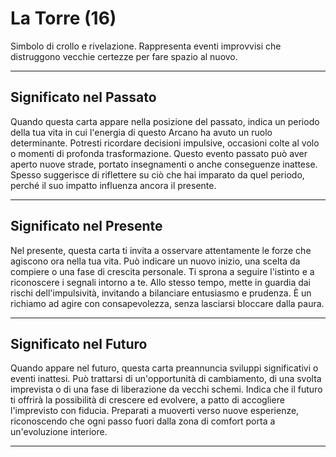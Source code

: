 # La Torre (16)

Simbolo di crollo e rivelazione. Rappresenta eventi improvvisi che distruggono vecchie certezze per fare spazio al nuovo.

---

## Significato nel Passato  
Quando questa carta appare nella posizione del passato, indica un periodo della tua vita in cui l'energia di questo Arcano ha avuto un ruolo determinante. Potresti ricordare decisioni impulsive, occasioni colte al volo o momenti di profonda trasformazione. Questo evento passato può aver aperto nuove strade, portato insegnamenti o anche conseguenze inattese. Spesso suggerisce di riflettere su ciò che hai imparato da quel periodo, perché il suo impatto influenza ancora il presente.

---

## Significato nel Presente  
Nel presente, questa carta ti invita a osservare attentamente le forze che agiscono ora nella tua vita. Può indicare un nuovo inizio, una scelta da compiere o una fase di crescita personale. Ti sprona a seguire l'istinto e a riconoscere i segnali intorno a te. Allo stesso tempo, mette in guardia dai rischi dell'impulsività, invitando a bilanciare entusiasmo e prudenza. È un richiamo ad agire con consapevolezza, senza lasciarsi bloccare dalla paura.

---

## Significato nel Futuro  
Quando appare nel futuro, questa carta preannuncia sviluppi significativi o eventi inattesi. Può trattarsi di un'opportunità di cambiamento, di una svolta imprevista o di una fase di liberazione da vecchi schemi. Indica che il futuro ti offrirà la possibilità di crescere ed evolvere, a patto di accogliere l'imprevisto con fiducia. Preparati a muoverti verso nuove esperienze, riconoscendo che ogni passo fuori dalla zona di comfort porta a un'evoluzione interiore.

---
